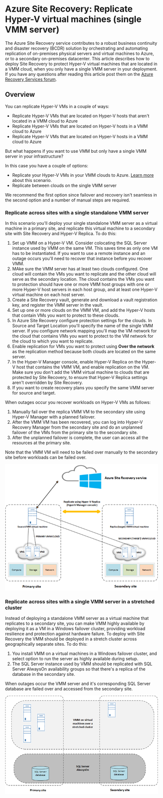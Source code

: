 
<properties
	pageTitle="Azure Site Recovery: Replicate Hyper-V virtual machines (single VMM server)"
	description="Azure Site Recovery coordinates the replication, failover and recovery of virtual machines located in on-premises VMM clouds to Azure or to a secondary VMM cloud."
	services="site-recovery"
	documentationCenter=""
	authors="rayne-wiselman"
	manager="jwhit"
	editor=""/>

<tags
	ms.service="site-recovery"
	ms.devlang="na"
	ms.topic="article"
	ms.tgt_pltfrm="na"
	ms.workload="backup-recovery"
	ms.date="12/01/2015"
	ms.author="raynew"/>

#  Azure Site Recovery: Replicate Hyper-V virtual machines (single VMM server)

The Azure Site Recovery service contributes to a robust business continuity and disaster recovery (BCDR) solution by orchestrating and automating replication of on-premises physical servers and virtual machines to Azure, or to a secondary on-premises datacenter. This article describes how to deploy Site Recovery to protect Hyper-V virtual machines that are located in a VMM cloud, when you only have a single VMM server in your deployment. If you have any questions after reading this article post them on the [Azure Recovery Services forum](https://social.msdn.microsoft.com/forums/azure/home?forum=hypervrecovmgr). 

## Overview

You can replicate Hyper-V VMs in a couple of ways:

- Replicate Hyper-V VMs that are located on Hyper-V hosts that aren't located in a VMM cloud to Azure
- Replicate Hyper-V VMs that are located on Hyper-V hosts in a VMM cloud to Azure
- Replicate Hyper-V VMs that are located on Hyper-V hosts in a VMM cloud to Azure

But what happens if you want to use VMM but only have a single VMM server in your infrastructure?

In this case you have a couple of options:

- Replicate your Hyper-V VMs in your VMM clouds to Azure. [Learn more](site-recovery-vmm-to-azure.md) about this scenario.
- Replicate between clouds on the single VMM server

We recommend the first option since failover and recovery isn't seamless in the second option and a number of manual steps are required. 


### Replicate across sites with a single standalone VMM server

In this scenario you'll deploy your single standalone VMM server as a virtual machine in a primary site, and replicate this virtual machine to a secondary site with Site Recovery and Hyper-V Replica. To do this:

1. Set up VMM on a Hyper-V VM. Consider colocating the SQL Server instance used by VMM on the same VM. This saves time as only one VM has to be instantiated. If you want to use a remote instance and an outage occurs you'll need to recover that instance before you recover VMM.
2. MAke sure the VMM server has at least two clouds configured. One cloud will contain the VMs you want to replicate and the other cloud will serve as the secondary location. The cloud contains the VMs you want to protection should have one or more VMM host groups with one or more Hyper-V host servers in each host group, and at least one Hyper-V virtual machine on each host server.
2. Create a Site Recovery vault, generate and download a vault registration key, and register the VMM server in the vault.
2. Set up one or more clouds on the VMM VM, and add the Hyper-V hosts that contain VMs you want to protect to these clouds.
3. In Azure Site Recovery configure protection settings for the clouds. In Source and Target Location you'll specify the name of the single VMM server. If you configure network mapping you'll map the VM network for the cloud that contains VMs you want to protect to the VM network for the cloud to which you want to replicate.
4. Enable replication for VMs you want to protect using **Over the network** as the replication method because both clouds are located on the same server.
4. In the Hyper-V Manager console, enable Hyper-V Replica on the Hyper-V host that contains the VMM VM, and enable replication on the VM. Make sure you don't add the VMM virtual machine to clouds that are protected by Site Recovery, to ensure that Hyper-V Replica settings aren't overridden by Site Recovery.
5. If you want to create recovery plans you specify the same VMM server for source and target. 

When outages occur you recover workloads on Hyper-V VMs as follows:

1. Manually fail over the replica VMM VM to the secondary site using Hyper-V Manager with a planned failover.
2. After the VMM VM has been recovered, you can log into Hyper-V Recovery Manager from the secondary site and do an unplanned failover of the VMs from the primary site to the secondary site.
3. After the unplanned failover is complete, the user can access all the resources at the primary site.

Note that the VMM VM will need to be failed over manually to the secondary site before workloads can be failed over. 

![Standalone virtual VMM server](./media/site-recovery-single-vmm/single-vmm-standalone.png)

### Replicate across sites with a single VMM server in a stretched cluster

Instead of deploying a standalone VMM server as a virtual machine that replicates to a secondary site, you can make VMM highly available by deploying it as a VM in a Windows failover cluster, providing workload resilience and protection against hardware failure. To deploy with Site Recovery the VMM should be deployed in a stretch cluster across geographically separate sites. To do this:

1. You install VMM on a virtual machines in a Windows failover cluster, and select option to run the server as highly available during setup.
2. The SQL Server instance used by VMM should be replicated with SQL Server AlwaysOn availability groups so that there's a replica of the database in the secondary site. 

When outages occur the VMM server and it's corresponding SQL Server database are failed over and accessed from the secondary site.

![Clustered virtual VMM server](./media/site-recovery-single-vmm/single-vmm-cluster.png)




 
